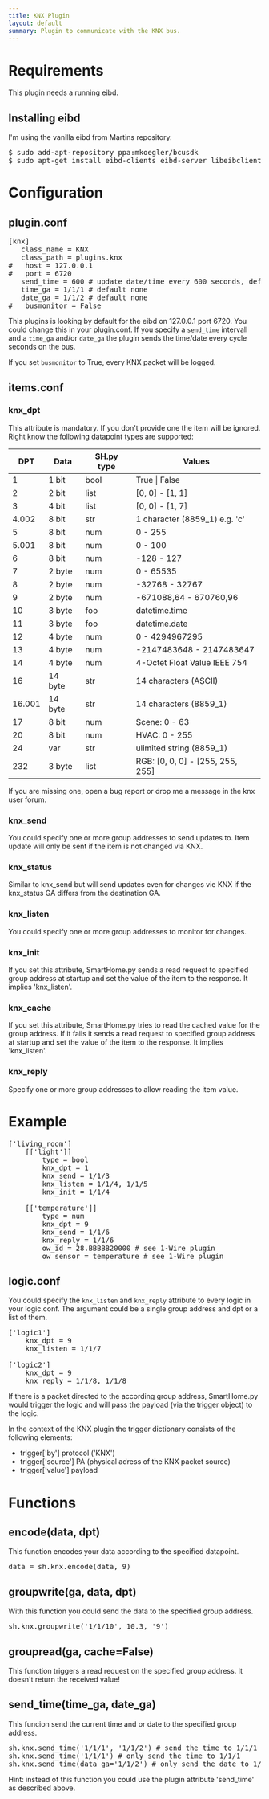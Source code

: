 ```yaml
---
title: KNX Plugin
layout: default
summary: Plugin to communicate with the KNX bus.
---
```


Requirements
============
This plugin needs a running eibd.

Installing eibd
---------------
I'm using the vanilla eibd from Martins repository.
<pre>$ sudo add-apt-repository ppa:mkoegler/bcusdk
$ sudo apt-get install eibd-clients eibd-server libeibclient-dev</pre>


Configuration
=============

plugin.conf
-----------

<pre>
[knx]
   class_name = KNX
   class_path = plugins.knx
#   host = 127.0.0.1
#   port = 6720
   send_time = 600 # update date/time every 600 seconds, default none
   time_ga = 1/1/1 # default none
   date_ga = 1/1/2 # default none
#   busmonitor = False
</pre>

This plugins is looking by default for the eibd on 127.0.0.1 port 6720. You could change this in your plugin.conf.
If you specify a `send_time` intervall and a `time_ga` and/or `date_ga` the plugin sends the time/date every cycle seconds on the bus.

If you set `busmonitor` to True, every KNX packet will be logged.

items.conf
--------------

### knx_dpt
This attribute is mandatory. If you don't provide one the item will be ignored.
Right know the following datapoint types are supported:

| DPT | Data | SH.py type | Values |
|--------|------|------------|--------|
| 1 | 1 bit | bool | True &#124; False |
| 2 | 2 bit | list | [0, 0] - [1, 1] |
| 3 | 4 bit | list | [0, 0] - [1, 7] |
| 4.002 | 8 bit | str | 1 character (8859_1) e.g. 'c'|
| 5 | 8 bit | num | 0 - 255 |
| 5.001 | 8 bit | num | 0 - 100 |
| 6 | 8 bit | num | -128 - 127 |
| 7 | 2 byte | num | 0 - 65535 |
| 8 | 2 byte | num | -32768 - 32767 |
| 9 | 2 byte | num | -671088,64 - 670760,96 |
| 10 | 3 byte | foo | datetime.time |
| 11 | 3 byte | foo | datetime.date |
| 12 | 4 byte | num | 0 - 4294967295 |
| 13 | 4 byte | num | -2147483648 - 2147483647 |
| 14 | 4 byte | num | 4-Octet Float Value IEEE 754 |
| 16 | 14 byte | str | 14 characters (ASCII) |
| 16.001 | 14 byte | str | 14 characters (8859_1) |
| 17 | 8 bit | num | Scene: 0 - 63 |
| 20 | 8 bit | num | HVAC: 0 - 255 |
| 24 | var | str | ulimited string (8859_1) |
| 232 | 3 byte | list | RGB: [0, 0, 0] - [255, 255, 255] |

If you are missing one, open a bug report or drop me a message in the knx user forum.

### knx_send
You could specify one or more group addresses to send updates to. Item update will only be sent if the item is not changed via KNX.

### knx_status
Similar to knx_send but will send updates even for changes vie KNX if the knx_status GA differs from the destination GA.

### knx_listen
You could specify one or more group addresses to monitor for changes.

### knx_init
If you set this attribute, SmartHome.py sends a read request to specified group address at startup and set the value of the item to the response.
It implies 'knx_listen'.

### knx_cache
If you set this attribute, SmartHome.py tries to read the cached value for the group address. If it fails it sends a read request to specified group address at startup and set the value of the item to the response.
It implies 'knx_listen'.

### knx_reply
Specify one or more group addresses to allow reading the item value.

# Example
<pre>
['living_room']
    [['light']]
        type = bool
        knx_dpt = 1
        knx_send = 1/1/3
        knx_listen = 1/1/4, 1/1/5
        knx_init = 1/1/4

    [['temperature']]
        type = num
        knx_dpt = 9
        knx_send = 1/1/6
        knx_reply = 1/1/6
        ow_id = 28.BBBBB20000 # see 1-Wire plugin
        ow_sensor = temperature # see 1-Wire plugin
</pre>

logic.conf
----------
You could specify the `knx_listen` and `knx_reply` attribute to every logic in your logic.conf. The argument could be a single group address and dpt or a list of them.
<pre>
['logic1']
    knx_dpt = 9
    knx_listen = 1/1/7

['logic2']
    knx_dpt = 9
    knx_reply = 1/1/8, 1/1/8
</pre>
If there is a packet directed to the according group address, SmartHome.py would trigger the logic and will pass the payload (via the trigger object) to the logic.

In the context of the KNX plugin the trigger dictionary consists of the following elements:

* trigger['by']     protocol ('KNX')
* trigger['source']     PA (physical adress of the KNX packet source) 
* trigger['value']     payload

Functions
=========

encode(data, dpt)
-----------------
This function encodes your data according to the specified datapoint.
<pre>data = sh.knx.encode(data, 9)</pre>

groupwrite(ga, data, dpt)
-------------------------
With this function you could send the data to the specified group address.
<pre>sh.knx.groupwrite('1/1/10', 10.3, '9')</pre>

groupread(ga, cache=False)
--------------------------
This function triggers a read request on the specified group address. It doesn't return the received value!

send_time(time_ga, date_ga)
-----------------------------
This funcion send the current time and or date to the specified group address.
<pre>sh.knx.send_time('1/1/1', '1/1/2') # send the time to 1/1/1 and the date to 1/1/2
sh.knx.send_time('1/1/1') # only send the time to 1/1/1
sh.knx.send_time(data_ga='1/1/2') # only send the date to 1/1/2
</pre>
Hint: instead of this function you could use the plugin attribute 'send_time' as described above.
